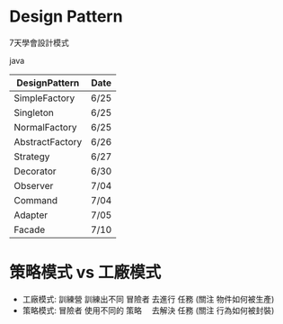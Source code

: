 # Design Pattern

7天學會設計模式

java

DesignPattern   | Date
--------------- | ------------
SimpleFactory   | 6/25
Singleton       | 6/25
NormalFactory   | 6/25
AbstractFactory | 6/26
Strategy        | 6/27
Decorator       | 6/30
Observer        | 7/04
Command         | 7/04
Adapter         | 7/05
Facade          | 7/10


# 策略模式 vs 工廠模式

- 工廠模式: 訓練營 訓練出不同 冒險者 去進行 任務 (關注 物件如何被生產)
- 策略模式: 冒險者 使用不同的 策略　 去解決 任務 (關注 行為如何被封裝)
